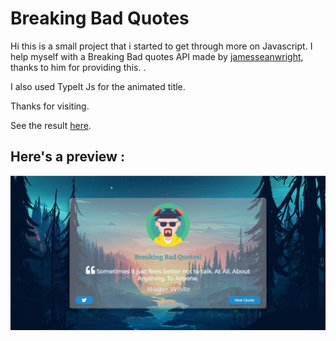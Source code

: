 # Breaking Bad Quotes

Hi this is a small project that i started to get through more on Javascript.
I help myself with a Breaking Bad quotes API made by  [jamesseanwright](https://github.com/jamesseanwright), thanks to him for providing this.  .

I also used TypeIt Js for the animated title.

Thanks for visiting.

See the result [here](https://tedcbk.github.io/Breaking_Bad_QuoteGenerator/).


## Here's a preview : 


![BreakingBadQuoteGenerator](https://github.com/TedCbk/Breaking_Bad_QuoteGenerator/blob/main/assets/bbg.jpg)
